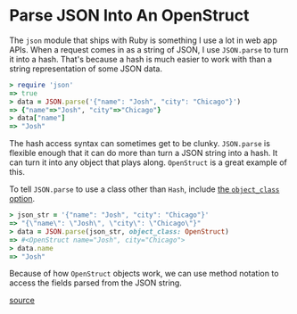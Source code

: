 # Parse JSON Into An OpenStruct

The `json` module that ships with Ruby is something I use a lot in web app
APIs. When a request comes in as a string of JSON, I use `JSON.parse` to turn
it into a hash. That's because a hash is much easier to work with than a string
representation of some JSON data.

```ruby
> require 'json'
=> true
> data = JSON.parse('{"name": "Josh", "city": "Chicago"}')
=> {"name"=>"Josh", "city"=>"Chicago"}
> data["name"]
=> "Josh"
```

The hash access syntax can sometimes get to be clunky. `JSON.parse` is flexible
enough that it can do more than turn a JSON string into a hash. It can turn it
into any object that plays along. `OpenStruct` is a great example of this.

To tell `JSON.parse` to use a class other than `Hash`, include [the
`object_class`
option](https://ruby-doc.org/stdlib-3.0.1/libdoc/json/rdoc/JSON.html#module-JSON-label-Parsing+Options).

```ruby
> json_str = '{"name": "Josh", "city": "Chicago"}'
=> "{\"name\": \"Josh\", \"city\": \"Chicago\"}"
> data = JSON.parse(json_str, object_class: OpenStruct)
=> #<OpenStruct name="Josh", city="Chicago">
> data.name
=> "Josh"
```

Because of how `OpenStruct` objects work, we can use method notation to access
the fields parsed from the JSON string.

[source](https://stackoverflow.com/a/48396425/535590)
